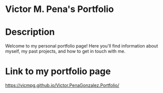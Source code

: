 # Victor M. Pena's Portfolio
# Description
Welcome to my personal portfolio page! Here you'll find information about myself, my past projects, and how to get in touch with me.
# Link to my portfolio page
https://vicmpg.github.io/Victor.PenaGonzalez.Portfolio/
